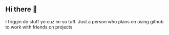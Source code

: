 ## Hi there 👋

I friggin do stuff yo cuz im so tuff. Just a person who plans on using github to work with friends on projects
